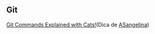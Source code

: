 ## Git


[Git Commands Explained with Cats!](https://girliemac.com/blog/2017/12/26/git-purr/)(Dica de [ASangelina](https://github.com/ASangelina))

